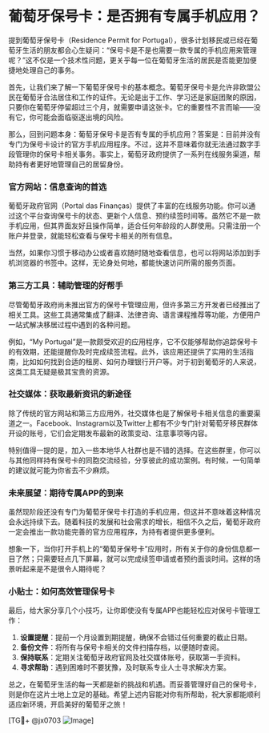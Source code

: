 # 葡萄牙保号卡：是否拥有专属手机应用？

提到葡萄牙保号卡（Residence Permit for Portugal），很多计划移民或已经在葡萄牙生活的朋友都会心生疑问：“保号卡是不是也需要一款专属的手机应用来管理呢？”这不仅是一个技术性问题，更关乎每一位在葡萄牙生活的居民是否能更加便捷地处理自己的事务。

首先，让我们来了解一下葡萄牙保号卡的基本概念。葡萄牙保号卡是允许非欧盟公民在葡萄牙合法居住和工作的证件。无论是出于工作、学习还是家庭团聚的原因，只要你在葡萄牙停留超过三个月，就需要申请这张卡。它的重要性不言而喻——没有它，你可能会面临驱逐出境的风险。

那么，回到问题本身：葡萄牙保号卡是否有专属的手机应用？答案是：目前并没有专门为保号卡设计的官方手机应用程序。不过，这并不意味着你就无法通过数字手段管理你的保号卡相关事务。事实上，葡萄牙政府提供了一系列在线服务渠道，帮助持有者更好地管理自己的居留身份。

### 官方网站：信息查询的首选

葡萄牙政府官网（Portal das Finanças）提供了丰富的在线服务功能。你可以通过这个平台查询保号卡的状态、更新个人信息、预约续签时间等。虽然它不是一款手机应用，但其界面友好且操作简单，适合任何年龄段的人群使用。只需注册一个账户并登录，就能轻松查看与保号卡相关的所有信息。

当然，如果你习惯于移动办公或者喜欢随时随地查看信息，也可以将网站添加到手机浏览器的书签中。这样，无论身处何地，都能快速访问所需的服务页面。

### 第三方工具：辅助管理的好帮手

尽管葡萄牙政府尚未推出官方的保号卡管理应用，但许多第三方开发者已经推出了相关工具。这些工具通常集成了翻译、法律咨询、语言课程推荐等功能，方便用户一站式解决移居过程中遇到的各种问题。

例如，“My Portugal”是一款颇受欢迎的应用程序，它不仅能够帮助你追踪保号卡的有效期，还能提醒你及时完成续签流程。此外，该应用还提供了实用的生活指南，比如如何找到合适的租房、如何办理银行开户等。对于初到葡萄牙的人来说，这类工具无疑是极其宝贵的资源。

### 社交媒体：获取最新资讯的新途径

除了传统的官方网站和第三方应用外，社交媒体也是了解保号卡相关信息的重要渠道之一。Facebook、Instagram以及Twitter上都有不少专门针对葡萄牙移民群体开设的账号，它们会定期发布最新的政策变动、注意事项等内容。

特别值得一提的是，加入一些本地华人社群也是不错的选择。在这些群里，你可以与其他同样持有保号卡的同胞交流经验，分享彼此的成功案例。有时候，一句简单的建议就可能为你省去不少麻烦。

### 未来展望：期待专属APP的到来

虽然现阶段还没有专门为葡萄牙保号卡打造的手机应用，但这并不意味着这种情况会永远持续下去。随着科技的发展和社会需求的增长，相信不久之后，葡萄牙政府一定会推出一款功能完善的官方应用程序，为持有者提供更多便利。

想象一下，当你打开手机上的“葡萄牙保号卡”应用时，所有关于你的身份信息都一目了然；只需要轻点几下屏幕，就可以完成续签申请或者预约面谈时间。这样的场景听起来是不是很令人期待呢？

### 小贴士：如何高效管理保号卡

最后，给大家分享几个小技巧，让你即使没有专属APP也能轻松应对保号卡管理工作：

1. **设置提醒**：提前一个月设置到期提醒，确保不会错过任何重要的截止日期。
2. **备份文件**：将所有与保号卡相关的文件扫描存档，以便随时查阅。
3. **保持联系**：定期关注葡萄牙政府官网及社交媒体账号，获取第一手资料。
4. **寻求帮助**：遇到困难时不要犹豫，及时联系专业人士寻求解决方案。

总之，在葡萄牙生活的每一天都是新的挑战和机遇。而妥善管理好自己的保号卡，则是你在这片土地上立足的基础。希望上述内容能对你有所帮助，祝大家都能顺利适应新环境，开启美好的葡萄牙之旅！

[TG💪+ @jx0703 ![Image](https://github.com/user-attachments/assets/dbca1d08-cadb-493c-b0ec-ad6f7a83f270)]